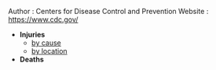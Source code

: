 Author : Centers for Disease Control and Prevention
Website : https://www.cdc.gov/

- **Injuries**
  - [by cause](cause.txt)
  - [by location](location.txt)
- **Deaths**
  